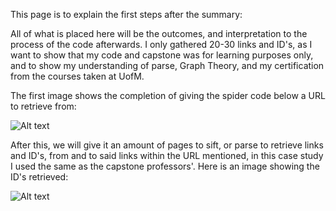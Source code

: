 This page is to explain the first steps after the summary:

All of what is placed here will be the outcomes, and interpretation to the process of the code afterwards.
I only gathered 20-30 links and ID's, as I want to show that my code and capstone was for learning purposes only, and to show my understanding of parse, Graph Theory, and my certification from the courses taken at UofM.

The first image shows the completion of giving the spider code below a URL to retrieve from:

![Alt text](images/your-image.png)

After this, we will give it an amount of pages to sift, or parse to retrieve links and ID's, from and to said links within the URL mentioned, in this case study I used the same as the capstone professors'. Here is an image showing the ID's retrieved:  

![Alt text](images/your-image.png)
